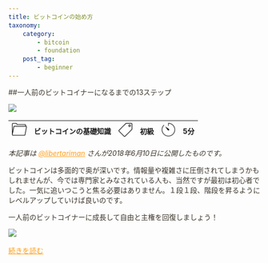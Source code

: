 ```yaml
---
title: ビットコインの始め方
taxonomy:
    category:
        - bitcoin
        - foundation
    post_tag:
        - beginner
---
```


<style>
img[alt*="Category"], 
img[alt*="Tag"], 
img[alt*="Time"] {
    width:30px;
    height:30px;
    object-fit: cover;
}
p {
    color: #3d362d;
}
a {
    color: #ff9f1c;
}
a:hover {
    color: #2ec4b6;
}
</style>

##一人前のビットコイナーになるまでの13ステップ

![ ](/_images/how_to_become_a_bitcoiner_１.jpeg)

|  ![Category](/_images/category.png)  |  ビットコインの基礎知識  |  ![Tag](/_images/tag.png)  |  初級  | ![Time](/_images/timer.png)  |  5分  |
| ---- | ---- | ---- | ---- | ---- | ---- |

*本記事は [@libertariman](https://twitter.com/libertariman) さんが2018年6月10日に公開したものです。*

ビットコインは多面的で奥が深いです。情報量や複雑さに圧倒されてしまうかもしれませんが、今では専門家とみなされている人も、当然ですが最初は初心者でした。一気に追いつこうと焦る必要はありません。１段１段、階段を昇るようにレベルアップしていけば良いのです。

一人前のビットコイナーに成長して自由と主権を回復しましょう！

[![ ](/_images/how_to_become_a_bitcoiner_2.png)](https://twitter.com/libertariman/status/1335437254181810176?s=20)


[続きを読む](https://twitter.com/libertariman/status/1335437254181810176?s=20)
